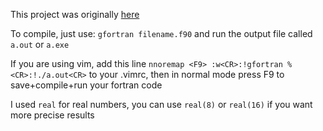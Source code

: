 This project was originally [here](https://github.com/hunar1997/neural_network_from_scratch)

To compile, just use: `gfortran filename.f90` and run the output file called `a.out` or `a.exe`

If you are using vim, add this line `nnoremap <F9> :w<CR>:!gfortran %<CR>:!./a.out<CR>` to your .vimrc, then in normal mode press F9 to save+compile+run your fortran code

I used `real` for real numbers, you can use `real(8)` or `real(16)` if you want more precise results
